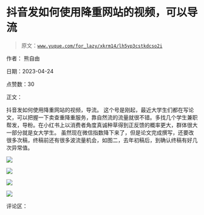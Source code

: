# 抖音发如何使用降重网站的视频，可以导流

> 原文：[`www.yuque.com/for_lazy/xkrm14/lh5yp3cstkdcso2i`](https://www.yuque.com/for_lazy/xkrm14/lh5yp3cstkdcso2i)

作者： 熊自由

日期：2023-04-24

点赞数：30

正文：

抖音发如何使用降重网站的视频，导流。 这个号是刚起，最近大学生们都在写论文，可以把握一下卖查重降重服务，靠自然流的流量就很不错。多找几个学生兼职帮发，导粉。在小红书上以消费者角度真诚种草得到正反馈的概率更大，群体很大一部分就是女大学生。 虽然现在微信指数降下来了，但是论文完成撰写，还要改很多次稿，终稿前还有很多波流量机会，如图二，去年初稿后，到确认终稿有好几次异常值。

![](img/0706848d2fb5ccf28f0d14bb41cc45e5.png)

![](img/3527fa4ab8243b675b9cbdfb80ef3145.png)

![](img/44a2e3dc95affaf9212a81fc5b1f6e10.png)

![](img/248b0cb91434f3066f9c311af00797fb.png)

评论区：



